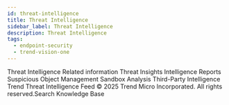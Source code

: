 ```yaml
---
id: threat-intelligence
title: Threat Intelligence
sidebar_label: Threat Intelligence
description: Threat Intelligence
tags:
  - endpoint-security
  - trend-vision-one
---
```


 Threat Intelligence Related information Threat Insights Intelligence Reports Suspicious Object Management Sandbox Analysis Third-Party Intelligence Trend Threat Intelligence Feed © 2025 Trend Micro Incorporated. All rights reserved.Search Knowledge Base